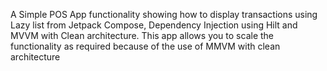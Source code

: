 A Simple POS App functionality showing how to display transactions using Lazy list from Jetpack Compose, Dependency Injection using Hilt and MVVM with Clean architecture.
This app allows you to scale the functionality as required because of the use of MMVM with clean architecture
